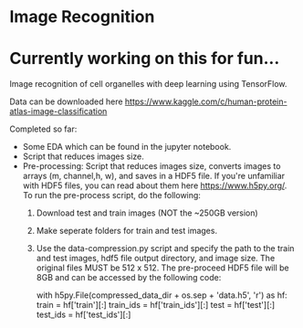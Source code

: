 # Image Recognition

# Currently working on this for fun...

Image recognition of cell organelles with deep learning using TensorFlow.


Data can be downloaded here
https://www.kaggle.com/c/human-protein-atlas-image-classification

Completed so far:
- Some EDA which can be found in the jupyter notebook.
- Script that reduces images size.
- Pre-processing: Script that reduces images size, converts images to arrays (m, channel,h, w), and saves in a HDF5 file. If you're
unfamiliar with HDF5 files, you can read about them here https://www.h5py.org/. To run the pre-process script, do the following:
	1. Download test and train images (NOT the ~250GB version)
	2. Make seperate folders for train and test images.
	3. Use the data-compression.py script and specify the path to the train and test images, hdf5 file output 
	directory, and image size. The original files MUST be 512 x 512. The pre-proceed HDF5 file will be 8GB
	and can be accessed by the following code:


        with h5py.File(compressed_data_dir + os.sep + 'data.h5', 'r') as hf:
            train = hf['train'][:]
            train_ids = hf['train_ids'][:]
            test = hf['test'][:]
            test_ids = hf['test_ids'][:]

